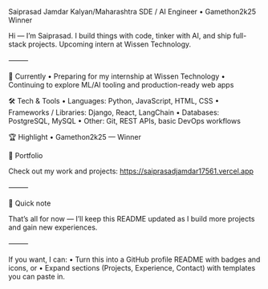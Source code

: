 Saiprasad Jamdar
Kalyan/Maharashtra
SDE / AI Engineer • Gamethon2k25 Winner

Hi — I’m Saiprasad. I build things with code, tinker with AI, and ship full-stack projects.
Upcoming intern at Wissen Technology.

⸻

🔭 Currently
	•	Preparing for my internship at Wissen Technology
	•	Continuing to explore ML/AI tooling and production-ready web apps

🛠️ Tech & Tools
	•	Languages: Python, JavaScript, HTML, CSS
	•	Frameworks / Libraries: Django, React, LangChain
	•	Databases: PostgreSQL, MySQL
	•	Other: Git, REST APIs, basic DevOps workflows

🏆 Highlight
	•	Gamethon2k25 — Winner

📁 Portfolio

Check out my work and projects:
https://saiprasadjamdar17561.vercel.app

⸻

📌 Quick note

That’s all for now — I’ll keep this README updated as I build more projects and gain new experiences.

⸻

If you want, I can:
	•	Turn this into a GitHub profile README with badges and icons, or
	•	Expand sections (Projects, Experience, Contact) with templates you can paste in.



<!--
**Sparky17561/Sparky17561** is a ✨ _special_ ✨ repository because its `README.md` (this file) appears on your GitHub profile.

Here are some ideas to get you started:

- 🔭 I’m currently working on ...
- 🌱 I’m currently learning ...
- 👯 I’m looking to collaborate on ...
- 🤔 I’m looking for help with ...
- 💬 Ask me about ...
- 📫 How to reach me: ...
- 😄 Pronouns: ...
- ⚡ Fun fact: ...
-->
